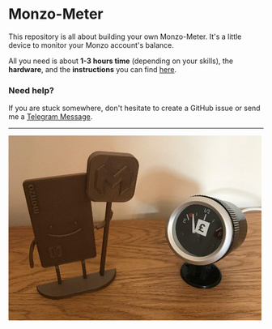 Monzo-Meter
===
This repository is all about building your own Monzo-Meter. It's a little device to monitor your Monzo account's balance.

All you need is about **1-3 hours time** (depending on your skills), the **hardware**, and the **instructions** you can find [here](https://github.com/d-Rickyy-b/Monzo-Meter/blob/master/documentation/documentation.md).

### Need help?
If you are stuck somewhere, don't hesitate to create a GitHub issue or send me a [Telegram Message](https://t.me/d_Rickyy_b).
___

<img src="https://raw.githubusercontent.com/d-Rickyy-b/Monzo-Meter/master/documentation/images/monzo-meter_in_action.jpg" alt="Monzo-Meter in Action" data-canonical-src="https://raw.githubusercontent.com/d-Rickyy-b/Monzo-Meter/master/documentation/images/monzo-meter_in_action.jpg" width="500" />
